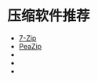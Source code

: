 # 压缩软件推荐

- [7-Zip](https://www.7-zip.org/)
- [PeaZip](https://peazip.github.io/)
- []()
- []()
- []()